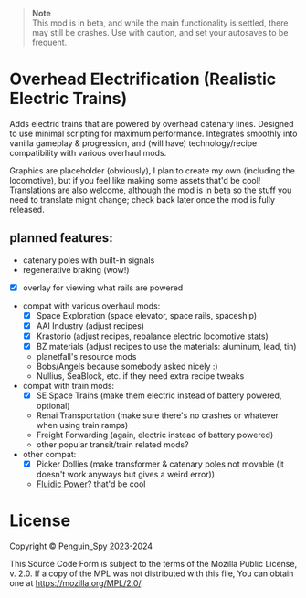 > **Note**  
> This mod is in beta, and while the main functionality is settled, there may still be crashes. Use with caution, and set your autosaves to be frequent.

# Overhead Electrification (Realistic Electric Trains)
Adds electric trains that are powered by overhead catenary lines. Designed to use minimal scripting for maximum performance. Integrates smoothly into vanilla gameplay & progression, and (will have) technology/recipe compatibility with various overhaul mods.  

Graphics are placeholder (obviously), I plan to create my own (including the locomotive), but if you feel like making some assets that'd be cool!  
Translations are also welcome, although the mod is in beta so the stuff you need to translate might change; check back later once the mod is fully released.  

## planned features:
- catenary poles with built-in signals
- regenerative braking (wow!)
- [x] overlay for viewing what rails are powered
- compat with various overhaul mods:
  - [x] Space Exploration (space elevator, space rails, spaceship)
  - [x] AAI Industry (adjust recipes)
  - [x] Krastorio (adjust recipes, rebalance electric locomotive stats)
  - [x] BZ materials (adjust recipes to use the materials: aluminum, lead, tin)
  - planetfall's resource mods
  - Bobs/Angels because somebody asked nicely :)
  - Nullius, SeaBlock, etc. if they need extra recipe tweaks
- compat with train mods:
  - [x] SE Space Trains (make them electric instead of battery powered, optional)
  - Renai Transportation (make sure there's no crashes or whatever when using train ramps)
  - Freight Forwarding (again, electric instead of battery powered)
  - other popular transit/train related mods?
- other compat:
  - [x] Picker Dollies (make transformer & catenary poles not movable (it doesn't work anyways but gives a weird error))
  - [Fluidic Power](https://mods.factorio.com/mod/FluidicPower)? that'd be cool

# License
Copyright © Penguin_Spy 2023-2024  

This Source Code Form is subject to the terms of the Mozilla Public
License, v. 2.0. If a copy of the MPL was not distributed with this
file, You can obtain one at https://mozilla.org/MPL/2.0/.
